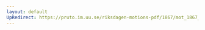 ```yaml
---
layout: default
UpRedirect: https://pruto.im.uu.se/riksdagen-motions-pdf/1867/mot_1867__fk__19/mot_1867__fk__19-002.pdf
---
```

